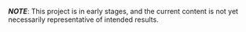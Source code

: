 ***NOTE***: This project is in early stages, and the current content is not yet necessarily representative of intended results.
